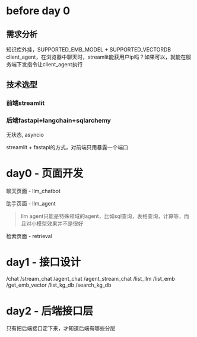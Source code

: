 # before day 0

## 需求分析

知识库外挂，SUPPORTED_EMB_MODEL + SUPPORTED_VECTORDB
client_agent，在浏览器中聊天时，streamlit能获用户ip吗？如果可以，就能在服务端下发指令让client_agent执行

## 技术选型

### 前端streamlit

### 后端fastapi+langchain+sqlarchemy

无状态, asyncio

streamlit + fastapi的方式，对前端只用暴露一个端口

# day0 - 页面开发

聊天页面 - llm_chatbot

助手页面 - llm_agent
> llm agent只能是特殊领域的agent，比如sql查询，表格查询，计算等，而且对小模型效果并不是很好
> 
检索页面 - retrieval

# day1 - 接口设计

/chat
/stream_chat
/agent_chat
/agent_stream_chat
/list_llm
/list_emb
/get_emb_vector
/list_kg_db
/search_kg_db

# day2 - 后端接口层

只有把后端接口定下来，才知道后端有哪些分层




